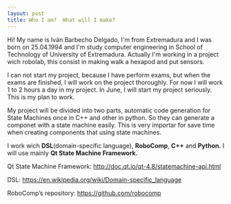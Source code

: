 ```yaml
---
layout: post
title: Who I am?  What will I make? 
---
```


Hi! My name is Iván Barbecho Delgado, I'm from Extremadura and I was born on 25.04.1994 and I'm study computer engineering in School of Technology of University of Extremadura.
Actually I'm working in a project wich robolab, this consist in making walk a hexapod and put sensors.

I can not start my project, because I have perform exams, but when the exams are finished, I will work on the project thoroughly. For now I will work 1 to 2 hours a day in my project. In June, I will start my project seriously. This is my plan to work. 

My project will be divided into two parts, automatic code generation for State Machines once in C++ and other in python. So they can generate a componet with a state machine easily. This is very importar for save time when creating components that using state machines.

I work wich **DSL**(domain-specific language), **RoboComp**, **C++** and **Python.**
I will use mainly **Qt State Machine Framework.**

  Qt State Machine Framework: http://doc.qt.io/qt-4.8/statemachine-api.html

  DSL: https://en.wikipedia.org/wiki/Domain-specific_language

  RoboComp’s repository: https://github.com/robocomp


